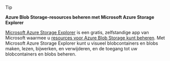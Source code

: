 > [!TIP]
> 
> **Azure Blob Storage-resources beheren met Microsoft Azure Storage Explorer**
> 
> [Microsoft Azure Storage Explorer](https://azure.microsoft.com/features/storage-explorer/) is een gratis, zelfstandige app van Microsoft waarmee u [ resources voor Azure Blob Storage kunt beheren](../articles/vs-azure-tools-storage-explorer-blobs.md). Met Microsoft Azure Storage Explorer kunt u visueel blobcontainers en blobs maken, lezen, bijwerken, en verwijderen, en de toegang tot uw blobcontainers en blobs beheren.


